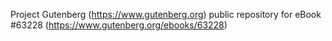 Project Gutenberg (https://www.gutenberg.org) public repository for eBook #63228 (https://www.gutenberg.org/ebooks/63228)

